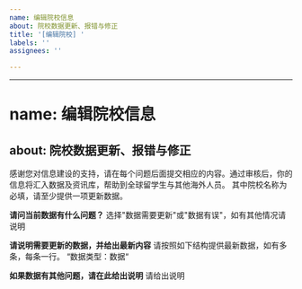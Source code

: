 ```yaml
---
name: 编辑院校信息
about: 院校数据更新、报错与修正
title: '[编辑院校] '
labels: ''
assignees: ''

---
```


---
# name: 编辑院校信息
about: 院校数据更新、报错与修正
---

感谢您对信息建设的支持，请在每个问题后面提交相应的内容。通过审核后，你的信息将汇入数据及资讯库，帮助到全球留学生与其他海外人员。
其中院校名称为必填，请至少提供一项更新数据。

**请问当前数据有什么问题？**
选择"数据需要更新"或"数据有误"，如有其他情况请说明

**请说明需要更新的数据，并给出最新内容**
请按照如下结构提供最新数据，如有多条，每条一行。
“数据类型：数据“

**如果数据有其他问题，请在此给出说明**
请给出说明
